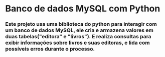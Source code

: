 # Banco de dados MySQL com Python
### Este projeto usa uma biblioteca do python para interagir com um banco de dados MySQL, ele cria e armazena valores em duas tabelas("editora" e "livros"). E realiza consultas para exibir informações sobre livros e suas editoras, e lida com possíveis erros durante o processo.
